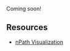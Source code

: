 Coming soon!

## Resources


-   [nPath Visualization](https://docs.teradata.com/access/sources/dita/topic?dita:topicPath=uwn1695858297768.dita)


